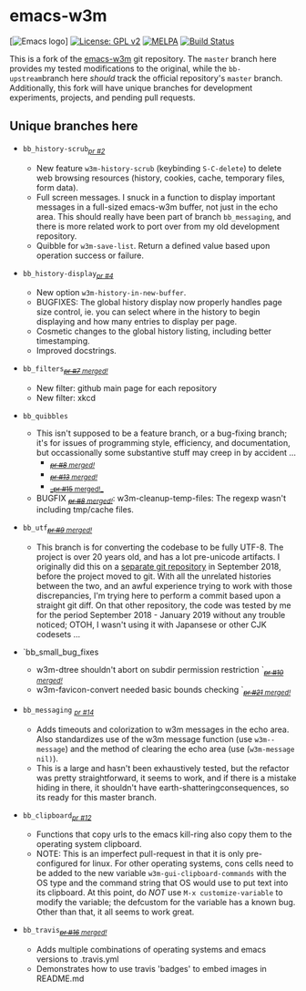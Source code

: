 # emacs-w3m
[![Emacs logo](https://download-mirror.savannah.gnu.org/releases/emacs/icons/emacs6-128.png)]
[![License: GPL
v2](https://img.shields.io/badge/License-GPL%20v2-blue.svg)](https://www.gnu.org/licenses/old-licenses/gpl-2.0.en.html)
[![MELPA](http://melpa.org/packages/w3m-badge.svg)](http://melpa.org/#/w3m)
[![Build Status](https://travis-ci.com/Boruch-Baum/emacs-w3m.svg?branch=bb_travis)](https://travis-ci.com/boruch-baum/emacs-w3m)



This is a fork of the
[emacs-w3m](https://github.com/emacs-w3m/emacs-w3m) git repository.
The `master` branch here provides my tested modifications to the
original, while the `bb-upstream`branch here _should_ track the
official repository's `master` branch. Additionally, this fork will
have unique branches for development experiments, projects, and
pending pull requests.

## Unique branches here

* `bb_history-scrub`<sub>[_pr #2_](https://github.com/emacs-w3m/emacs-w3m/pull/2)</sub>
  * New feature `w3m-history-scrub` (keybinding `S-C-delete`) to
    delete web browsing resources (history, cookies, cache, temporary
    files, form data).
  * Full screen messages. I snuck in a function to display important
    messages in a full-sized emacs-w3m buffer, not just in the echo
    area. This should really have been part of branch `bb_messaging`,
    and there is more related work to port over from my old
    development repository.
  * Quibble for `w3m-save-list`. Return a defined value based upon
    operation success or failure.

* `bb_history-display`<sub>[_pr #4_](https://github.com/emacs-w3m/emacs-w3m/pull/4)</sub>
  * New option `w3m-history-in-new-buffer`.
  * BUGFIXES: The global history display now properly handles page
    size control, ie. you can select where in the history to begin
    displaying and how many entries to display per page.
  * Cosmetic changes to the global history listing, including better timestamping.
  * Improved docstrings.

* `bb_filters`<sub>[_~~pr #7~~ merged!_](https://github.com/emacs-w3m/emacs-w3m/pull/7)</sub>
  * New filter: github main page for each repository
  * New filter: xkcd

* `bb_quibbles`
  * This isn't supposed to be a feature branch, or a bug-fixing
    branch; it's for issues of programming style, efficiency,
    and documentation, but occassionally some substantive stuff may
    creep in by accident ...
    * <sub>[_~~pr #8~~ merged!_](https://github.com/emacs-w3m/emacs-w3m/pull/8)</sub>
    * <sub>[_~~pr #13~~ merged!_](https://github.com/emacs-w3m/emacs-w3m/pull/13)</sub>
    * <sub>[~~_pr #15~~ merged!_](https://github.com/emacs-w3m/emacs-w3m/pull/15)</sub>
  * BUGFIX <sub>[_~~pr #8~~ merged!_](https://github.com/emacs-w3m/emacs-w3m/pull/8)</sub>: w3m-cleanup-temp-files: The regexp wasn't including
    tmp/cache files.

* `bb_utf`<sub>[_~~pr #9~~ merged!_](https://github.com/emacs-w3m/emacs-w3m/pull/9)</sub>
  * This branch is for converting the codebase to be fully UTF-8. The
    project is over 20 years old, and has a lot pre-unicode artifacts.
    I originally did this on a [separate git
    repository](https://github.com/Boruch-Baum/emacs-w3m-development)
    in September 2018, before the project moved to git. With all the
    unrelated histories between the two, and an awful experience
    trying to work with those discrepancies, I'm trying here to
    perform a commit based upon a straight git diff. On that other
    repository, the code was tested by me for the period September
    2018 - January 2019 without any trouble noticed; OTOH, I wasn't
    using it with Japansese or other CJK codesets ...

* `bb_small_bug_fixes
  * w3m-dtree shouldn't abort on subdir permission restriction `<sub>[_~~pr #10~~ merged!_](https://github.com/emacs-w3m/emacs-w3m/pull/10)</sub>
  * w3m-favicon-convert needed basic bounds checking  `<sub>[_~~pr #21~~ merged!_](https://github.com/emacs-w3m/emacs-w3m/pull/21)</sub>

* `bb_messaging` <sub>[_pr #14_](https://github.com/emacs-w3m/emacs-w3m/pull/14)</sub>
  * Adds timeouts and colorization to w3m messages in the echo area. Also standardizes
    use of the w3m message function (use `w3m--message`) and the method of clearing
    the echo area (use (`w3m-message nil)`).
  * This is a large and hasn't been exhaustively tested, but the refactor was pretty
    straightforward, it seems to work, and if there is a mistake hiding in there, it
    shouldn't have earth-shatteringconsequences, so its ready for this master branch.

* `bb_clipboard`<sub>[_pr #12_](https://github.com/emacs-w3m/emacs-w3m/pull/12)</sub>
  * Functions that copy urls to the emacs kill-ring also copy them to
    the operating system clipboard.
  * NOTE: This is an imperfect pull-request in that it is only
    pre-configured for linux. For other operating systems, cons cells
    need to be added to the new variable `w3m-gui-clipboard-commands`
    with the OS type and the command string that OS would use to put
    text into its clipboard. At this point, do *NOT* use `M-x
    customize-variable` to modify the variable; the defcustom for the
    variable has a known bug. Other than that, it all seems to work great.

* `bb_travis`<sub>[_~~pr #16~~ merged!_](https://github.com/emacs-w3m/emacs-w3m/pull/16)</sub>
  * Adds multiple combinations of operating systems and emacs versions
    to .travis.yml
  * Demonstrates how to use travis 'badges' to embed images in README.md
